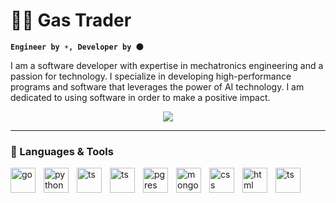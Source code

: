  # 👨‍🚀 Gas Trader 
**`Engineer by ☀️, Developer by 🌑`**

I am a software developer with expertise in mechatronics engineering and a passion for technology. I specialize in developing high-performance programs and software that leverages the power of AI technology. I am dedicated to using software in order to make a positive impact.

<div align="center" alt="gif">
 <img src="https://github.com/gastrader/gastrader/assets/37260212/a7fca9a5-1ba3-42da-bedb-e12ecb929d18" />
</div>

---

### 🧰 Languages & Tools

<img align="left" alt="go" width="40px" style="padding-right:10px;" src="https://cdn.jsdelivr.net/gh/devicons/devicon/icons/go/go-original-wordmark.svg" />
<img align="left" alt="python" width="40px" style="padding-right:10px;" src="https://cdn.jsdelivr.net/gh/devicons/devicon/icons/python/python-original.svg" />
<img align="left" alt="ts" width="40px" style="padding-right:10px;" src="https://cdn.jsdelivr.net/gh/devicons/devicon/icons/typescript/typescript-original.svg" />
<img align="left" alt="ts" width="40px" style="padding-right:10px;" src="https://cdn.jsdelivr.net/gh/devicons/devicon/icons/react/react-original.svg" />
<img align="left" alt="pgres" width="40px" style="padding-right:10px;" src="https://cdn.jsdelivr.net/gh/devicons/devicon/icons/postgresql/postgresql-original-wordmark.svg" />
<img align="left" alt="mongo" width="40px" style="padding-right:10px;" src="https://cdn.jsdelivr.net/gh/devicons/devicon/icons/mongodb/mongodb-original-wordmark.svg" />
<img align="left" alt="css" width="40px" style="padding-right:10px;" src="https://cdn.jsdelivr.net/gh/devicons/devicon/icons/css3/css3-original.svg" />
<img align="left" alt="html" width="40px" style="padding-right:10px;" src="https://cdn.jsdelivr.net/gh/devicons/devicon/icons/html5/html5-original.svg" />
<img align="left" alt="ts" width="40px" style="padding-right:10px;" src="https://cdn.jsdelivr.net/gh/devicons/devicon/icons/docker/docker-original.svg" />

<br >


